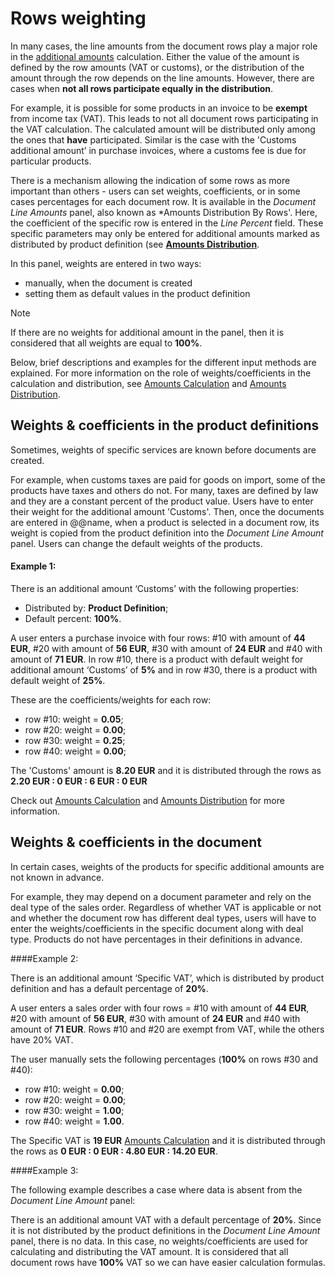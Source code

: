 # Rows weighting

In many cases, the line amounts from the document rows play a major role in the [additional amounts](https://docs.erp.net/tech/advanced/documents/additional-amounts.html) calculation. Either the value of the amount is defined by the row amounts (VAT or customs), or the distribution of the amount through the row depends on the line amounts. However, there are cases when **not all rows participate equally in the distribution**.

For example, it is possible for some products in an invoice to be **exempt** from income tax (VAT). This leads to not all document rows participating in the VAT calculation. The calculated amount will be distributed only among the ones that **have** participated. Similar is the case with the 'Customs additional amount’ in purchase invoices, where a customs fee is due for particular products.

There is a mechanism allowing the indication of some rows as more important than others - users can set weights, coefficients, or in some cases percentages for each document row. It is available in the *Document Line Amounts* panel, also known as *Amounts Distribution By Rows'. Here, the coefficient of the specific row is entered in the *Line Percent* field. These specific parameters may only be entered for additional amounts marked as distributed by product definition (see [**Amounts Distribution**](https://docs.erp.net/tech/advanced/document-amounts/amounts-distribution/index.html).

In this panel, weights are entered in two ways:

- manually, when the document is created
- setting them as default values in the product definition

> [!NOTE] 
> If there are no weights for additional amount in the panel, then it is considered that all weights are equal to **100%**.

Below, brief descriptions and examples for the different input methods are explained. For more information on the role of weights/coefficients in the calculation and distribution, see [Amounts Calculation](https://docs.erp.net/tech/advanced/document-amounts/amounts-calculation/index.html) and [Amounts Distribution](https://docs.erp.net/tech/advanced/document-amounts/amounts-distribution/index.html).

## Weights & coefficients in the product definitions

Sometimes, weights of specific services are known before documents are created. 

For example, when customs taxes are paid for goods on import, some of the products have taxes and others do not. For many, taxes are defined by law and they are a constant percent of the product value. Users have to enter their weight for the additional amount 'Customs'. Then, once the documents are entered in @@name, when a product is selected in a document row, its weight is copied from the product definition into the *Document Line Amount* panel. Users can change the default weights of the products.

#### Example 1:

There is an additional amount ‘Customs’ with the following properties:

- Distributed by: **Product Definition**;
- Default percent: **100%**.

A user enters a purchase invoice with four rows: #10 with amount of **44 EUR**, #20 with amount of **56 EUR**, #30 with amount of **24 EUR** and #40 with amount of **71 EUR**. In row #10, there is a product with default weight for additional amount ‘Customs’ of **5%** and in row #30, there is a product with default weight of **25%**. 

These are the coefficients/weights for each row:

- row #10: weight = **0.05**;
- row #20: weight = **0.00**;
- row #30: weight = **0.25**;
- row #40: weight = **0.00**;

The 'Customs' amount is **8.20 EUR** and it is distributed through the rows as **2.20 EUR : 0 EUR : 6 EUR : 0 EUR** 

Check out [Amounts Calculation](https://docs.erp.net/tech/advanced/document-amounts/amounts-calculation/index.html) and [Amounts Distribution](https://docs.erp.net/tech/advanced/document-amounts/amounts-distribution/index.html) for more information.

## Weights & coefficients in the document

In certain cases, weights of the products for specific additional amounts are not known in advance. 

For example, they may depend on a document parameter and rely on the deal type of the sales order. Regardless of whether VAT is applicable or not and whether the document row has different deal types, users will have to enter the weights/coefficients in the specific document along with deal type. Products do not have percentages in their definitions in advance.

####Example 2:

There is an additional amount ‘Specific VAT’, which is distributed by product definition and has a default percentage of **20%**. 

A user enters a sales order with four rows = #10 with amount of **44 EUR**, #20 with amount of **56 EUR**, #30 with amount of **24 EUR** and #40 with amount of **71 EUR**. Rows #10 and #20 are exempt from VAT, while the others have 20% VAT. 

The user manually sets the following percentages (**100%** on rows #30 and #40):

- row #10: weight = **0.00**;
- row #20: weight = **0.00**;
- row #30: weight = **1.00**;
- row #40: weight = **1.00**.

The Specific VAT is **19 EUR** [Amounts Calculation](https://docs.erp.net/tech/advanced/document-amounts/amounts-calculation/index.html) and it is distributed through the rows as **0 EUR : 0 EUR : 4.80 EUR : 14.20 EUR**.

####Example 3:

The following example describes a case where data is absent from the *Document Line Amount* panel:

There is an additional amount VAT with a default percentage of **20%**. Since it is not distributed by the product definitions in the *Document Line Amount* panel, there is no data. In this case, no weights/coefficients are used for calculating and distributing the VAT amount. It is considered that all document rows have **100%** VAT so we can have easier calculation formulas.
